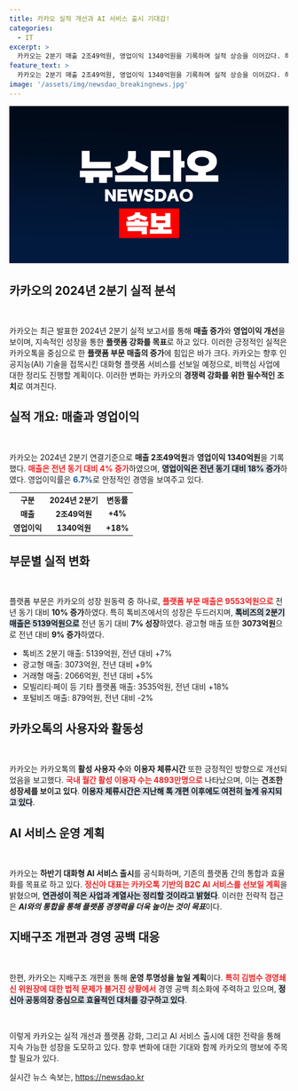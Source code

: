 ```yaml
---
title: 카카오 실적 개선과 AI 서비스 출시 기대감!
categories:
  - IT
excerpt: >
  카카오는 2분기 매출 2조49억원, 영업이익 1340억원을 기록하며 실적 상승을 이어갔다. 하반기 대화형 AI 서비스 런칭과 비핵심 사업 정리에 집중하는 카카오, 변화의 흐름이 주목된다!
feature_text: >
  카카오는 2분기 매출 2조49억원, 영업이익 1340억원을 기록하며 실적 상승을 이어갔다. 하반기 대화형 AI 서비스 런칭과 비핵심 사업 정리에 집중하는 카카오, 변화의 흐름이 주목된다!
image: '/assets/img/newsdao_breakingnews.jpg'
---
```


<p><img src="/assets/img/newsdao_breakingnews.jpg" alt="koreaapp 속보" /></p>

<h2 data-ke-size="size26">카카오의 2024년 2분기 실적 분석</h2>

<p data-ke-size="size16">&nbsp;</p>

<p>카카오는 최근 발표한 2024년 2분기 실적 보고서를 통해 <strong>매출 증가</strong>와 <strong>영업이익 개선</strong>을 보이며, 지속적인 성장을 통한 <strong>플랫폼 강화를 목표</strong>로 하고 있다. 이러한 긍정적인 실적은 카카오톡을 중심으로 한 <strong>플랫폼 부문 매출의 증가</strong>에 힘입은 바가 크다. 카카오는 향후 인공지능(AI) 기술을 접목시킨 대화형 플랫폼 서비스를 선보일 예정으로, 비핵심 사업에 대한 정리도 진행할 계획이다. 이러한 변화는 카카오의 <strong>경쟁력 강화를 위한 필수적인 조치</strong>로 여겨진다.</p>

<h2 data-ke-size="size26">실적 개요: 매출과 영업이익</h2>

<p data-ke-size="size16">&nbsp;</p>

<p>카카오는 2024년 2분기 연결기준으로 <strong>매출 2조49억원</strong>과 <strong>영업이익 1340억원</strong>을 기록했다. <b><span style="color: #ee2323;">매출은 전년 동기 대비 4% 증가</span></b>하였으며, <b><span style="background-color: #21538527;">영업이익은 전년 동기 대비 18% 증가</span></b>하였다. 영업이익률은 <b><span style="color: #1a5490;">6.7%</span></b>로 안정적인 경영을 보여주고 있다.</p>

<table style="width: 100%; border-collapse: collapse;">
    <tr>
        <td style="text-align: center; height: 17px;"><b>구분</b></td>
        <td style="text-align: center; height: 17px;"><b>2024년 2분기</b></td>
        <td style="text-align: center; height: 17px;"><b>변동률</b></td>
    </tr>
    <tr>
        <td style="text-align: center; height: 17px;"><b>매출</b></td>
        <td style="text-align: center; height: 17px;"><b>2조49억원</b></td>
        <td style="text-align: center; height: 17px;"><b>+4%</b></td>
    </tr>
    <tr>
        <td style="text-align: center; height: 17px;"><b>영업이익</b></td>
        <td style="text-align: center; height: 17px;"><b>1340억원</b></td>
        <td style="text-align: center; height: 17px;"><b>+18%</b></td>
    </tr>
</table>

<h2 data-ke-size="size26">부문별 실적 변화</h2>

<p data-ke-size="size16">&nbsp;</p>

<p>플랫폼 부문은 카카오의 성장 원동력 중 하나로, <b><span style="color: #ee2323;">플랫폼 부문 매출은 9553억원으로</span></b> 전년 동기 대비 <strong>10% 증가</strong>하였다. 특히 톡비즈에서의 성장은 두드러지며, <b><span style="background-color: #21538527;">톡비즈의 2분기 매출은 5139억원으로</span></b> 전년 동기 대비 <strong>7% 성장</strong>하였다. 광고형 매출 또한 <strong>3073억원</strong>으로 전년 대비 <strong>9% 증가</strong>하였다.</p>

<ul>
    <li>톡비즈 2분기 매출: 5139억원, 전년 대비 +7%</li>
    <li>광고형 매출: 3073억원, 전년 대비 +9%</li>
    <li>거래형 매출: 2066억원, 전년 대비 +5%</li>
    <li>모빌리티·페이 등 기타 플랫폼 매출: 3535억원, 전년 대비 +18%</li>
    <li>포털비즈 매출: 879억원, 전년 대비 -2%</li>
</ul>

<h2 data-ke-size="size26">카카오톡의 사용자와 활동성</h2>

<p data-ke-size="size16">&nbsp;</p>

<p>카카오는 카카오톡의 <strong>활성 사용자 수</strong>와 <strong>이용자 체류시간</strong> 또한 긍정적인 방향으로 개선되었음을 보고했다. <b><span style="color: #ee2323;">국내 월간 활성 이용자 수는 4893만명으로</span></b> 나타났으며, 이는 <strong>견조한 성장세를 보이고 있다</strong>. <b><span style="background-color: #21538527;">이용자 체류시간은 지난해 톡 개편 이후에도 여전히 높게 유지되고 있다</span></b>.</p>

<h2 data-ke-size="size26">AI 서비스 운영 계획</h2>

<p data-ke-size="size16">&nbsp;</p>

<p>카카오는 <strong>하반기 대화형 AI 서비스 출시</strong>를 공식화하며, 기존의 플랫폼 간의 통합과 효율화를 목표로 하고 있다. <b><span style="color: #ee2323;">정신아 대표는 카카오톡 기반의 B2C AI 서비스를 선보일 계획</span></b>을 밝혔으며, <b><span style="background-color: #21538527;">연관성이 적은 사업과 계열사는 정리할 것이라고 밝혔다</span></b>. 이러한 전략적 접근은 <strong><em>AI와의 통합을 통해 플랫폼 경쟁력을 더욱 높이는 것이 목표</em></strong>이다.</p>

<h2 data-ke-size="size26">지배구조 개편과 경영 공백 대응</h2>

<p data-ke-size="size16">&nbsp;</p>

<p>한편, 카카오는 지배구조 개편을 통해 <strong>운영 투명성을 높일 계획</strong>이다. <b><span style="color: #ee2323;">특히 김범수 경영쇄신 위원장에 대한 법적 문제가 불거진 상황에서</span></b> 경영 공백 최소화에 주력하고 있으며, <b><span style="background-color: #21538527;">정신아 공동의장 중심으로 효율적인 대처를 강구하고 있다</span></b>.</p>

<p data-ke-size="size16">&nbsp;</p>

<p>이렇게 카카오는 실적 개선과 플랫폼 강화, 그리고 AI 서비스 출시에 대한 전략을 통해 지속 가능한 성장을 도모하고 있다. 향후 변화에 대한 기대와 함께 카카오의 행보에 주목할 필요가 있다.</p>
실시간 뉴스 속보는, <a href="https://newsdao.kr" rel="dofollow">https://newsdao.kr</a>


